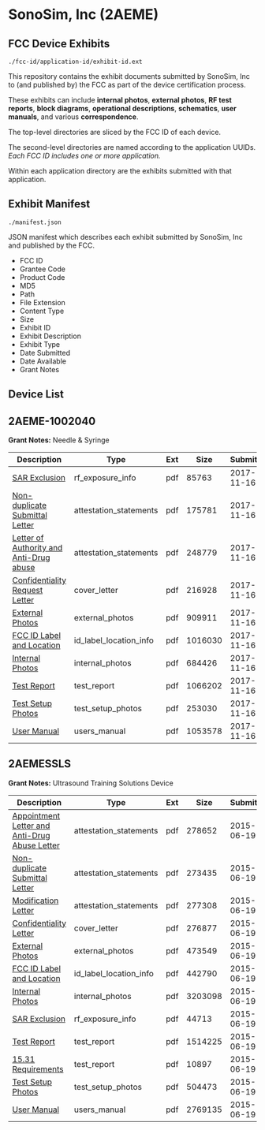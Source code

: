 # SonoSim, Inc (2AEME)
## FCC Device Exhibits

```
./fcc-id/application-id/exhibit-id.ext
```

This repository contains the exhibit documents submitted by SonoSim, Inc to (and published by) the FCC as part of the device certification process.

These exhibits can include **internal photos**, **external photos**, **RF test reports**, **block diagrams**, **operational descriptions**, **schematics**, **user manuals**, and various **correspondence**.

The top-level directories are sliced by the FCC ID of each device.

The second-level directories are named according to the application UUIDs. *Each FCC ID includes one or more application.*

Within each application directory are the exhibits submitted with that application. 

## Exhibit Manifest

```
./manifest.json
```

JSON manifest which describes each exhibit submitted by SonoSim, Inc and published by the FCC.

- FCC ID
- Grantee Code
- Product Code
- MD5
- Path
- File Extension
- Content Type
- Size
- Exhibit ID
- Exhibit Description
- Exhibit Type
- Date Submitted
- Date Available
- Grant Notes

## Device List
## 2AEME-1002040
**Grant Notes:** Needle & Syringe

| Description | Type | Ext | Size | Submitted | Available |
| ----------- | ---- | --- | ---- | --------- | --------- |
| [SAR Exclusion](2AEME-1002040/4e23fe2d976294a7a4abe8e44d8d19e9/3641752.pdf) | rf_exposure_info | pdf | 85763 | 2017-11-16 | 2017-11-16 |
| [Non-duplicate Submittal Letter](2AEME-1002040/4e23fe2d976294a7a4abe8e44d8d19e9/3641710.pdf) | attestation_statements | pdf | 175781 | 2017-11-16 | 2017-11-16 |
| [Letter of Authority and Anti-Drug abuse](2AEME-1002040/4e23fe2d976294a7a4abe8e44d8d19e9/3641826.pdf) | attestation_statements | pdf | 248779 | 2017-11-16 | 2017-11-16 |
| [Confidentiality Request Letter](2AEME-1002040/4e23fe2d976294a7a4abe8e44d8d19e9/3641719.pdf) | cover_letter | pdf | 216928 | 2017-11-16 | 2017-11-16 |
| [External Photos](2AEME-1002040/4e23fe2d976294a7a4abe8e44d8d19e9/3641729.pdf) | external_photos | pdf | 909911 | 2017-11-16 | 2017-11-16 |
| [FCC ID Label and Location](2AEME-1002040/4e23fe2d976294a7a4abe8e44d8d19e9/3641739.pdf) | id_label_location_info | pdf | 1016030 | 2017-11-16 | 2017-11-16 |
| [Internal Photos](2AEME-1002040/4e23fe2d976294a7a4abe8e44d8d19e9/3641742.pdf) | internal_photos | pdf | 684426 | 2017-11-16 | 2017-11-16 |
| [Test Report](2AEME-1002040/4e23fe2d976294a7a4abe8e44d8d19e9/3641760.pdf) | test_report | pdf | 1066202 | 2017-11-16 | 2017-11-16 |
| [Test Setup Photos](2AEME-1002040/4e23fe2d976294a7a4abe8e44d8d19e9/3641764.pdf) | test_setup_photos | pdf | 253030 | 2017-11-16 | 2017-11-16 |
| [User Manual](2AEME-1002040/4e23fe2d976294a7a4abe8e44d8d19e9/3641765.pdf) | users_manual | pdf | 1053578 | 2017-11-16 | 2017-11-16 |
## 2AEMESSLS
**Grant Notes:** Ultrasound Training Solutions Device

| Description | Type | Ext | Size | Submitted | Available |
| ----------- | ---- | --- | ---- | --------- | --------- |
| [Appointment Letter and Anti-Drug Abuse Letter](2AEMESSLS/0ab6fa24fdb2c64cd5ac72c40bb1aab1/2653917.pdf) | attestation_statements | pdf | 278652 | 2015-06-19 | 2015-06-19 |
| [Non-duplicate Submittal Letter](2AEMESSLS/0ab6fa24fdb2c64cd5ac72c40bb1aab1/2653918.pdf) | attestation_statements | pdf | 273435 | 2015-06-19 | 2015-06-19 |
| [Modification Letter](2AEMESSLS/0ab6fa24fdb2c64cd5ac72c40bb1aab1/2653935.pdf) | attestation_statements | pdf | 277308 | 2015-06-19 | 2015-06-19 |
| [Confidentiality Letter](2AEMESSLS/0ab6fa24fdb2c64cd5ac72c40bb1aab1/2653921.pdf) | cover_letter | pdf | 276877 | 2015-06-19 | 2015-06-19 |
| [External Photos](2AEMESSLS/0ab6fa24fdb2c64cd5ac72c40bb1aab1/2653922.pdf) | external_photos | pdf | 473549 | 2015-06-19 | 2015-06-19 |
| [FCC ID Label and Location](2AEMESSLS/0ab6fa24fdb2c64cd5ac72c40bb1aab1/2653923.pdf) | id_label_location_info | pdf | 442790 | 2015-06-19 | 2015-06-19 |
| [Internal Photos](2AEMESSLS/0ab6fa24fdb2c64cd5ac72c40bb1aab1/2653924.pdf) | internal_photos | pdf | 3203098 | 2015-06-19 | 2015-06-19 |
| [SAR Exclusion](2AEMESSLS/0ab6fa24fdb2c64cd5ac72c40bb1aab1/2653926.pdf) | rf_exposure_info | pdf | 44713 | 2015-06-19 | 2015-06-19 |
| [Test Report](2AEMESSLS/0ab6fa24fdb2c64cd5ac72c40bb1aab1/2653931.pdf) | test_report | pdf | 1514225 | 2015-06-19 | 2015-06-19 |
| [15.31 Requirements](2AEMESSLS/0ab6fa24fdb2c64cd5ac72c40bb1aab1/2653932.pdf) | test_report | pdf | 10897 | 2015-06-19 | 2015-06-19 |
| [Test Setup Photos](2AEMESSLS/0ab6fa24fdb2c64cd5ac72c40bb1aab1/2653933.pdf) | test_setup_photos | pdf | 504473 | 2015-06-19 | 2015-06-19 |
| [User Manual](2AEMESSLS/0ab6fa24fdb2c64cd5ac72c40bb1aab1/2653934.pdf) | users_manual | pdf | 2769135 | 2015-06-19 | 2015-06-19 |
